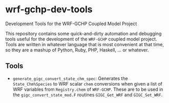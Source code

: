 # wrf-gchp-dev-tools
Development Tools for the WRF-GCHP Coupled Model Project

This repository contains some quick-and-dirty automation and debugging tools useful for the development of the `WRF-GCHP` coupled model project.
Tools are written in whatever language that is most convenient at that time, so they are a mashup of Python, Ruby, PHP, Haskell, ... or whatever.

## Tools

- `generate_gigc_convert_state_chm_spec`: Generates the `State_Chm%Species` to WRF scalar `chem` conversions when given a list of WRF variables from `Registry.chem` of `WRF-GCHP`. These are to be used in the `gigc_convert_state_mod.F` routines `GIGC_Get_WRF` and `GIGC_Set_WRF`.